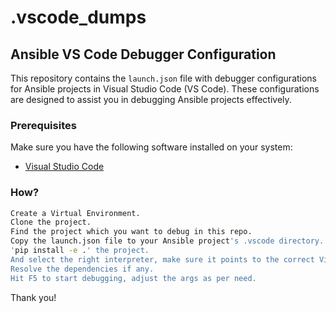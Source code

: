 # .vscode_dumps

## Ansible VS Code Debugger Configuration

This repository contains the `launch.json` file with debugger configurations for Ansible projects in Visual Studio Code (VS Code). These configurations are designed to assist you in debugging Ansible projects effectively.

### Prerequisites

Make sure you have the following software installed on your system:

- [Visual Studio Code](https://code.visualstudio.com/)

### How?

```bash
Create a Virtual Environment.
Clone the project.
Find the project which you want to debug in this repo.
Copy the launch.json file to your Ansible project's .vscode directory.
'pip install -e .' the project.
And select the right interpreter, make sure it points to the correct Virtual Environment.
Resolve the dependencies if any.
Hit F5 to start debugging, adjust the args as per need.
```

Thank you!
